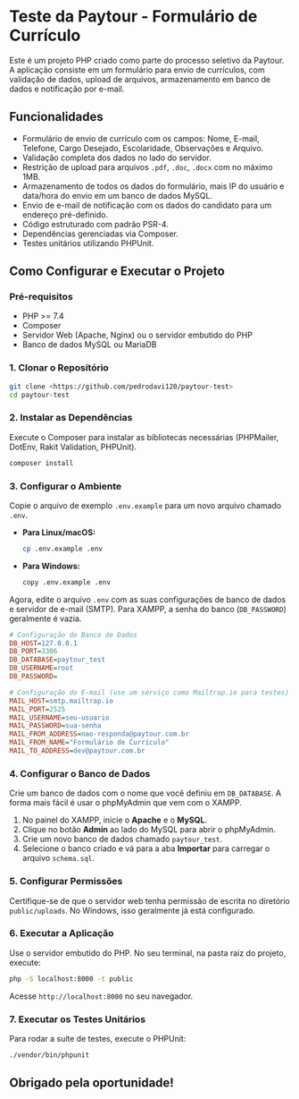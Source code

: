 
# Teste da Paytour - Formulário de Currículo

Este é um projeto PHP criado como parte do processo seletivo da Paytour. A aplicação consiste em um formulário para envio de currículos, com validação de dados, upload de arquivos, armazenamento em banco de dados e notificação por e-mail.

## Funcionalidades

- Formulário de envio de currículo com os campos: Nome, E-mail, Telefone, Cargo Desejado, Escolaridade, Observações e Arquivo.
- Validação completa dos dados no lado do servidor.
- Restrição de upload para arquivos `.pdf`, `.doc`, `.docx` com no máximo 1MB.
- Armazenamento de todos os dados do formulário, mais IP do usuário e data/hora do envio em um banco de dados MySQL.
- Envio de e-mail de notificação com os dados do candidato para um endereço pré-definido.
- Código estruturado com padrão PSR-4.
- Dependências gerenciadas via Composer.
- Testes unitários utilizando PHPUnit.


## Como Configurar e Executar o Projeto

### Pré-requisitos

- PHP >= 7.4
- Composer
- Servidor Web (Apache, Nginx) ou o servidor embutido do PHP
- Banco de dados MySQL ou MariaDB

### 1. Clonar o Repositório

```bash
git clone <https://github.com/pedrodavi120/paytour-test>
cd paytour-test
````

### 2\. Instalar as Dependências

Execute o Composer para instalar as bibliotecas necessárias (PHPMailer, DotEnv, Rakit Validation, PHPUnit).

```bash
composer install
```

### 3\. Configurar o Ambiente

Copie o arquivo de exemplo `.env.example` para um novo arquivo chamado `.env`.

  * **Para Linux/macOS:**
    ```bash
    cp .env.example .env
    ```
  * **Para Windows:**
    ```bash
    copy .env.example .env
    ```

Agora, edite o arquivo `.env` com as suas configurações de banco de dados e servidor de e-mail (SMTP). Para XAMPP, a senha do banco (`DB_PASSWORD`) geralmente é vazia.

```ini
# Configuração do Banco de Dados
DB_HOST=127.0.0.1
DB_PORT=3306
DB_DATABASE=paytour_test
DB_USERNAME=root
DB_PASSWORD=

# Configuração do E-mail (use um serviço como Mailtrap.io para testes)
MAIL_HOST=smtp.mailtrap.io
MAIL_PORT=2525
MAIL_USERNAME=seu-usuario
MAIL_PASSWORD=sua-senha
MAIL_FROM_ADDRESS=nao-responda@paytour.com.br
MAIL_FROM_NAME="Formulário de Currículo"
MAIL_TO_ADDRESS=dev@paytour.com.br
```

### 4\. Configurar o Banco de Dados

Crie um banco de dados com o nome que você definiu em `DB_DATABASE`. A forma mais fácil é usar o phpMyAdmin que vem com o XAMPP.

1.  No painel do XAMPP, inicie o **Apache** e o **MySQL**.
2.  Clique no botão **Admin** ao lado do MySQL para abrir o phpMyAdmin.
3.  Crie um novo banco de dados chamado `paytour_test`.
4.  Selecione o banco criado e vá para a aba **Importar** para carregar o arquivo `schema.sql`.

### 5\. Configurar Permissões

Certifique-se de que o servidor web tenha permissão de escrita no diretório `public/uploads`. No Windows, isso geralmente já está configurado.

### 6\. Executar a Aplicação

Use o servidor embutido do PHP. No seu terminal, na pasta raiz do projeto, execute:

```bash
php -S localhost:8000 -t public
```

Acesse `http://localhost:8000` no seu navegador.

### 7\. Executar os Testes Unitários

Para rodar a suíte de testes, execute o PHPUnit:

```bash
./vendor/bin/phpunit
```

## Obrigado pela oportunidade\!
